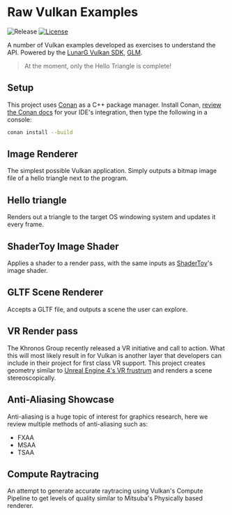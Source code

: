 # Raw Vulkan Examples

![Release][release-img] [![License][license-img]][license-url]

A number of Vulkan examples developed as exercises to understand the API. Powered by the [LunarG Vulkan SDK](https://vulkan.lunarg.com/), [GLM](https://github.com/g-truc/glm).

> At the moment, only the Hello Triangle is complete!

## Setup

This project uses [Conan](http://conan.io) as a C++ package manager. Install Conan, [review the Conan docs](http://conanio.readthedocs.io/en/latest/integrations.html) for your IDE's integration, then type the following in a console:

```bash
conan install --build
```

## Image Renderer

The simplest possible Vulkan application. Simply outputs a bitmap image file of a hello triangle next to the program.

## Hello triangle

Renders out a triangle to the target OS windowing system and updates it every frame.

## ShaderToy Image Shader

Applies a shader to a render pass, with the same inputs as [ShaderToy](https://www.shadertoy.com/)'s image shader. 

## GLTF Scene Renderer

Accepts a GLTF file, and outputs a scene the user can explore.

## VR Render pass

The Khronos Group recently released a VR initiative and call to action. What this will most likely result in for Vulkan is another layer that developers can include in their project for first class VR support. This project creates geometry similar to [Unreal Engine 4's VR frustrum](https://www.unrealengine.com/blog/unreal-engine-4-10-released) and renders a scene stereoscopically. 

## Anti-Aliasing Showcase

Anti-aliasing is a huge topic of interest for graphics research, here we review multiple methods of anti-aliasing such as:

- FXAA
- MSAA
- TSAA

## Compute Raytracing

An attempt to generate accurate raytracing using Vulkan's Compute Pipeline to get levels of quality similar to Mitsuba's Physically based renderer. 

[release-img]: https://img.shields.io/badge/release-1.0.0.0-B46BD6.svg?style=flat-square
[license-img]: http://img.shields.io/:license-mit-blue.svg?style=flat-square
[license-url]: https://opensource.org/licenses/MIT